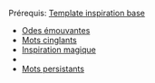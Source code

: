 Prérequis: [Template inspiration base](Template%20inspiration%20base.md)

- [Odes émouvantes](../../../2.%20Talents/2.%20Talent%20amméliorant%20un%20talent%20de%20base/Inspiration/Inspiration%20vocale/Odes%20émouvantes.md)
-  [Mots cinglants](../../../2.%20Talents/2.%20Talent%20amméliorant%20un%20talent%20de%20base/Inspiration/Inspiration%20vocale/Mots%20cinglants.md)
- [Inspiration magique](../../../2.%20Talents/2.%20Talent%20amméliorant%20un%20talent%20de%20base/Inspiration/Inspiration%20magique.md)
- 
- [Mots persistants](../../../2.%20Talents/2.%20Talent%20amméliorant%20un%20talent%20de%20base/Inspiration/Inspiration%20vocale/Mots%20persistants.md)
